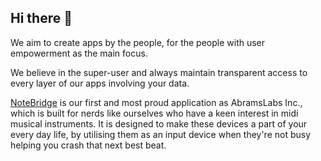 ## Hi there 👋

We aim to create apps by the people, for the people with user empowerment as the main focus.

We believe in the super-user and always maintain transparent access to every layer of our apps involving your data.

[NoteBridge](https://notebridge.app/) is our first and most proud application as AbramsLabs Inc., which is built for nerds like ourselves who have a keen interest in midi musical instruments. It is designed to make these devices a part of your every day life, by utilising them as an input device when they're not busy helping you crash that next best beat.

<!--

**Here are some ideas to get you started:**

🙋‍♀️ A short introduction - what is your organization all about?
🌈 Contribution guidelines - how can the community get involved?
👩‍💻 Useful resources - where can the community find your docs? Is there anything else the community should know?
🍿 Fun facts - what does your team eat for breakfast?
🧙 Remember, you can do mighty things with the power of [Markdown](https://docs.github.com/github/writing-on-github/getting-started-with-writing-and-formatting-on-github/basic-writing-and-formatting-syntax)
-->
